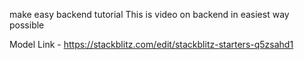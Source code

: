 make easy backend tutorial
This is video on backend in easiest way possible

Model Link - https://stackblitz.com/edit/stackblitz-starters-q5zsahd1